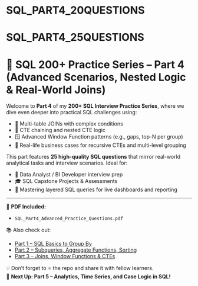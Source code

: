 # SQL_PART4_20QUESTIONS
# SQL_PART4_25QUESTIONS  
# 🧩 SQL 200+ Practice Series – Part 4 (Advanced Scenarios, Nested Logic & Real-World Joins)

Welcome to **Part 4** of my **200+ SQL Interview Practice Series**, where we dive even deeper into practical SQL challenges using:

- 🔗 Multi-table JOINs with complex conditions
- 🧠 CTE chaining and nested CTE logic
- 🪟 Advanced Window Function patterns (e.g., gaps, top-N per group)
- 🔄 Real-life business cases for recursive CTEs and multi-level grouping

This part features **25 high-quality SQL questions** that mirror real-world analytical tasks and interview scenarios. Ideal for:

- 🏢 Data Analyst / BI Developer interview prep  
- 🎓 SQL Capstone Projects & Assessments  
- 🧪 Mastering layered SQL queries for live dashboards and reporting

---

📄 **PDF Included:**  
- `SQL_Part4_Advanced_Practice_Questions.pdf`

📚 Also check out:
- [Part 1 – SQL Basics to Group By](#)
- [Part 2 – Subqueries, Aggregate Functions, Sorting](#)
- [Part 3 – Joins, Window Functions & CTEs](#)

💡 Don’t forget to ⭐ the repo and share it with fellow learners.  
🚀 **Next Up: Part 5 – Analytics, Time Series, and Case Logic in SQL!**
